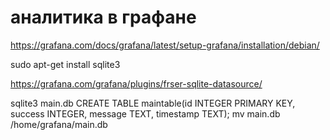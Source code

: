 # аналитика в графане
https://grafana.com/docs/grafana/latest/setup-grafana/installation/debian/

sudo apt-get install sqlite3

https://grafana.com/grafana/plugins/frser-sqlite-datasource/

sqlite3 main.db
CREATE TABLE maintable(id INTEGER PRIMARY KEY, success INTEGER, message TEXT, timestamp TEXT);
mv main.db /home/grafana/main.db